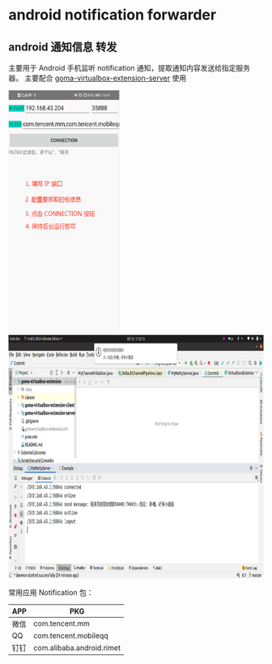 # android notification forwarder

## android 通知信息 转发

主要用于 Android 手机监听 notification 通知，提取通知内容发送给指定服务器。
主要配合 [goma-virtualbox-extension-server](https://github.com/Gomaxx/goma-virtualbox-extension#goma-virtualbox-extension-server) 使用


<img src="./screen.png" width="220px" height="480px"/> <img src="./pc.png" width="780px" height="480px"/>



常用应用 Notification 包：

| APP | PKG |
| --- | --- |
| 微信 | com.tencent.mm |
| QQ  | com.tencent.mobileqq |
| 钉钉 | com.alibaba.android.rimet |

  
  
